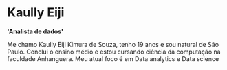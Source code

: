 # Kaully Eiji
**'Analista de dados'**

Me chamo Kaully Eiji Kimura de Souza, tenho 19 anos e sou natural de São Paulo.
Conclui o ensino médio e estou cursando ciência da computação na faculdade Anhanguera.
Meu atual foco é em Data analytics e Data science
